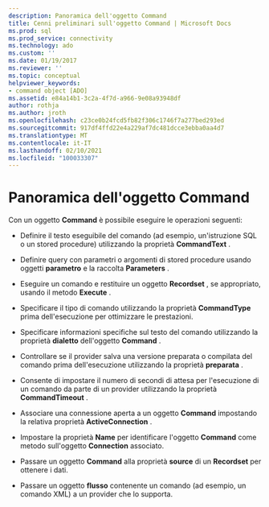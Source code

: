 ```yaml
---
description: Panoramica dell'oggetto Command
title: Cenni preliminari sull'oggetto Command | Microsoft Docs
ms.prod: sql
ms.prod_service: connectivity
ms.technology: ado
ms.custom: ''
ms.date: 01/19/2017
ms.reviewer: ''
ms.topic: conceptual
helpviewer_keywords:
- command object [ADO]
ms.assetid: e84a14b1-3c2a-4f7d-a966-9e08a93948df
author: rothja
ms.author: jroth
ms.openlocfilehash: c23ce0b24fcd5fb82f306c1746f7a277bed293ed
ms.sourcegitcommit: 917df4ffd22e4a229af7dc481dcce3ebba0aa4d7
ms.translationtype: MT
ms.contentlocale: it-IT
ms.lasthandoff: 02/10/2021
ms.locfileid: "100033307"
---
```

# <a name="command-object-overview"></a>Panoramica dell'oggetto Command
Con un oggetto **Command** è possibile eseguire le operazioni seguenti:  
  
-   Definire il testo eseguibile del comando (ad esempio, un'istruzione SQL o un stored procedure) utilizzando la proprietà **CommandText** .  
  
-   Definire query con parametri o argomenti di stored procedure usando oggetti **parametro** e la raccolta **Parameters** .  
  
-   Eseguire un comando e restituire un oggetto **Recordset** , se appropriato, usando il metodo **Execute** .  
  
-   Specificare il tipo di comando utilizzando la proprietà **CommandType** prima dell'esecuzione per ottimizzare le prestazioni.  
  
-   Specificare informazioni specifiche sul testo del comando utilizzando la proprietà **dialetto** dell'oggetto **Command** .  
  
-   Controllare se il provider salva una versione preparata o compilata del comando prima dell'esecuzione utilizzando la proprietà **preparata** .  
  
-   Consente di impostare il numero di secondi di attesa per l'esecuzione di un comando da parte di un provider utilizzando la proprietà **CommandTimeout** .  
  
-   Associare una connessione aperta a un oggetto **Command** impostando la relativa proprietà **ActiveConnection** .  
  
-   Impostare la proprietà **Name** per identificare l'oggetto **Command** come metodo sull'oggetto **Connection** associato.  
  
-   Passare un oggetto **Command** alla proprietà **source** di un **Recordset** per ottenere i dati.  
  
-   Passare un oggetto **flusso** contenente un comando (ad esempio, un comando XML) a un provider che lo supporta.
